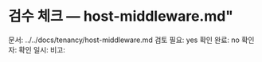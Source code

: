 # 검수 체크 — host-middleware.md"
문서: ../../docs/tenancy/host-middleware.md
검토 필요: yes
확인 완료: no
확인자:
확인 일시:
비고:
